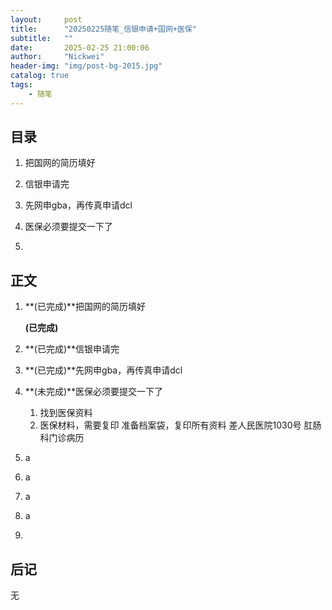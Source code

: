 ```yaml
---
layout:     post
title:      "20250225随笔_信银申请+国网+医保"
subtitle:   ""
date:       2025-02-25 21:00:06
author:     "Nickwei"
header-img: "img/post-bg-2015.jpg"
catalog: true
tags:
    - 随笔
---
```


## 目录


1. 把国网的简历填好

2. 信银申请完

3. 先网申gba，再传真申请dcl

4. 医保必须要提交一下了
5. 




## 正文

1. **(已完成)**把国网的简历填好

   **(已完成)**

1. **(已完成)**信银申请完

1. **(已完成)**先网申gba，再传真申请dcl

1. **(未完成)**医保必须要提交一下了

   1. 找到医保资料
   1. 医保材料，需要复印
      准备档案袋，复印所有资料
      差人民医院1030号 肛肠科门诊病历

1. a

1. a

1. a

1. a

1. 






## 后记

无



